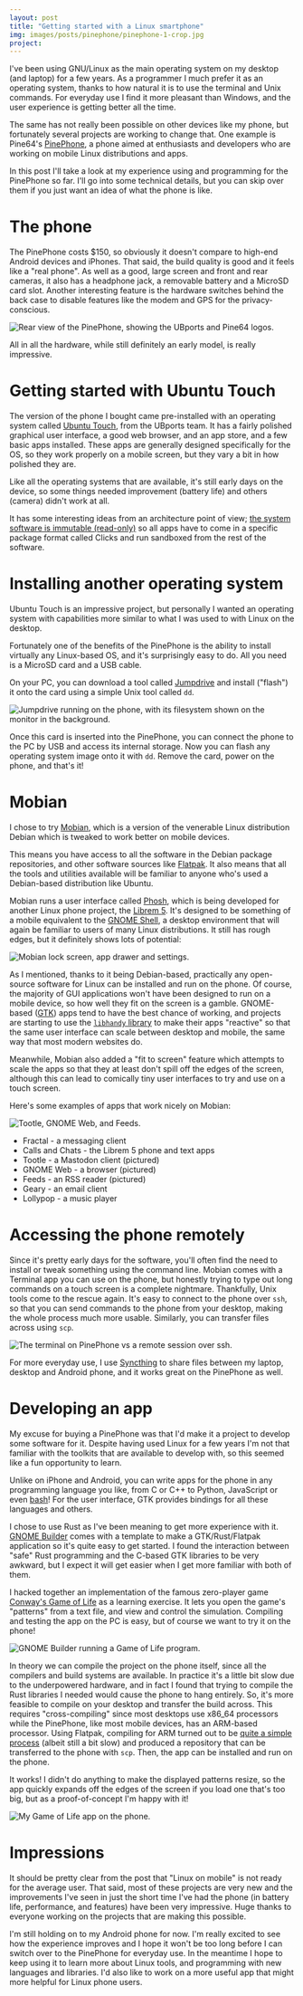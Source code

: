 ```yaml
---
layout: post
title: "Getting started with a Linux smartphone"
img: images/posts/pinephone/pinephone-1-crop.jpg
project: 
---
```


I've been using GNU/Linux as the main operating system on my desktop (and laptop) for a few years. As a programmer I much prefer it as an operating system, thanks to how natural it is to use the terminal and Unix commands. For everyday use I find it more pleasant than Windows, and the user experience is getting better all the time.

The same has not really been possible on other devices like my phone, but fortunately several projects are working to change that. One example is Pine64's [PinePhone](https://www.pine64.org/pinephone/), a phone aimed at enthusiasts and developers who are working on mobile Linux distributions and apps.

In this post I'll take a look at my experience using and programming for the PinePhone so far. I'll go into some technical details, but you can skip over them if you just want an idea of what the phone is like.

# The phone
The PinePhone costs $150, so obviously it doesn't compare to high-end Android devices and iPhones. That said, the build quality is good and it feels like a "real phone". As well as a good, large screen and front and rear cameras, it also has a headphone jack, a removable battery and a MicroSD card slot. Another interesting feature is the hardware switches behind the back case to disable features like the modem and GPS for the privacy-conscious.

![Rear view of the PinePhone, showing the UBports and Pine64 logos.](/images/posts/pinephone/pinephone-2.jpg)

All in all the hardware, while still definitely an early model, is really impressive.

# Getting started with Ubuntu Touch
The version of the phone I bought came pre-installed with an operating system called [Ubuntu Touch](https://ubports.com/), from the UBports team. It has a fairly polished graphical user interface, a good web browser, and an app store, and a few basic apps installed. These apps are generally designed specifically for the OS, so they work properly on a mobile screen, but they vary a bit in how polished they are.

Like all the operating systems that are available, it's still early days on the device, so some things needed improvement (battery life) and others (camera) didn't work at all.

It has some interesting ideas from an architecture point of view; [the system software is immutable (read-only)](https://ubports.com/blog/ubports-blogs-news-1/post/terminal-chapter-1-3082) so all apps have to come in a specific package format called Clicks and run sandboxed from the rest of the software.

# Installing another operating system
Ubuntu Touch is an impressive project, but personally I wanted an operating system with capabilities more similar to what I was used to with Linux on the desktop.

Fortunately one of the benefits of the PinePhone is the ability to install virtually any Linux-based OS, and it's surprisingly easy to do. All you need is a MicroSD card and a USB cable.

On your PC, you can download a tool called [Jumpdrive](https://github.com/dreemurrs-embedded/Jumpdrive) and install ("flash") it onto the card using a simple Unix tool called `dd`.

![Jumpdrive running on the phone, with its filesystem shown on the monitor in the background.](/images/posts/pinephone/pinephone-3.jpg)

Once this card is inserted into the PinePhone, you can connect the phone to the PC by USB and access its internal storage. Now you can flash any operating system image onto it with `dd`. Remove the card, power on the phone, and that's it!

# Mobian
I chose to try [Mobian](https://mobian-project.org/), which is a version of the venerable Linux distribution Debian which is tweaked to work better on mobile devices.

This means you have access to all the software in the Debian package repositories, and other software sources like [Flatpak](https://www.flatpak.org/). It also means that all the tools and utilities available will be familiar to anyone who's used a Debian-based distribution like Ubuntu.

Mobian runs a user interface called [Phosh](https://source.puri.sm/Librem5/phosh), which is being developed for another Linux phone project, the [Librem 5](https://puri.sm/products/librem-5/). It's designed to be something of a mobile equivalent to the [GNOME Shell](https://en.wikipedia.org/wiki/GNOME_Shell), a desktop environment that will again be familiar to users of many Linux distributions. It still has rough edges, but it definitely shows lots of potential:

![Mobian lock screen, app drawer and settings.](/images/posts/pinephone/phosh.png)

As I mentioned, thanks to it being Debian-based, practically any open-source software for Linux can be installed and run on the phone. Of course, the majority of GUI applications won't have been designed to run on a mobile device, so how well they fit on the screen is a gamble. GNOME-based ([GTK](https://gtk.org/)) apps tend to have the best chance of working, and projects are starting to use the [`libhandy` library](https://gitlab.gnome.org/GNOME/libhandy/) to make their apps "reactive" so that the same user interface can scale between desktop and mobile, the same way that most modern websites do.

Meanwhile, Mobian also added a "fit to screen" feature which attempts to scale the apps so that they at least don't spill off the edges of the screen, although this can lead to comically tiny user interfaces to try and use on a touch screen.

Here's some examples of apps that work nicely on Mobian:

![Tootle, GNOME Web, and Feeds.](/images/posts/pinephone/mobian-apps.png)
- Fractal - a messaging client
- Calls and Chats - the Librem 5 phone and text apps
- Tootle - a Mastodon client (pictured)
- GNOME Web - a browser (pictured)
- Feeds - an RSS reader (pictured)
- Geary - an email client
- Lollypop - a music player

# Accessing the phone remotely
Since it's pretty early days for the software, you'll often find the need to install or tweak something using the command line. Mobian comes with a Terminal app you can use on the phone, but honestly trying to type out long commands on a touch screen is a complete nightmare. Thankfully, Unix tools come to the rescue again. It's easy to connect to the phone over `ssh`, so that you can send commands to the phone from your desktop, making the whole process much more usable. Similarly, you can transfer files across using `scp`.

![The terminal on PinePhone vs a remote session over ssh.](/images/posts/pinephone/terminal-vs-ssh.png)

For more everyday use, I use [Syncthing](https://syncthing.net/) to share files between my laptop, desktop and Android phone, and it works great on the PinePhone as well.

# Developing an app
My excuse for buying a PinePhone was that I'd make it a project to develop some software for it. Despite having used Linux for a few years I'm not that familiar with the toolkits that are available to develop with, so this seemed like a fun opportunity to learn.

Unlike on iPhone and Android, you can write apps for the phone in any programming language you like, from C or C++ to Python, JavaScript or even [bash](https://en.wikipedia.org/wiki/Bash_(Unix_shell))! For the user interface, GTK provides bindings for all these languages and others.

I chose to use Rust as I've been meaning to get more experience with it. [GNOME Builder](https://wiki.gnome.org/Apps/Builder) comes with a template to make a GTK/Rust/Flatpak application so it's quite easy to get started. I found the interaction between "safe" Rust programming and the C-based GTK libraries to be very awkward, but I expect it will get easier when I get more familiar with both of them.

I hacked together an implementation of the famous zero-player game [Conway's Game of Life](https://en.wikipedia.org/wiki/Conway's_Game_of_Life) as a learning exercise. It lets you open the game's "patterns" from a text file, and view and control the simulation. Compiling and testing the app on the PC is easy, but of course we want to try it on the phone!

![GNOME Builder running a Game of Life program.](/images/posts/pinephone/builder.png)

In theory we can compile the project on the phone itself, since all the compilers and build systems are available. In practice it's a little bit slow due to the underpowered hardware, and in fact I found that trying to compile the Rust libraries I needed would cause the phone to hang entirely. So, it's more feasible to compile on your desktop and transfer the build across. This requires "cross-compiling" since most desktops use x86_64 processors while the PinePhone, like most mobile devices, has an ARM-based processor. Using Flatpak, compiling for ARM turned out to be [quite a simple process](https://lists.freedesktop.org/archives/flatpak/2018-March/001019.html) (albeit still a bit slow) and produced a repository that can be transferred to the phone with `scp`. Then, the app can be installed and run on the phone.

It works! I didn't do anything to make the displayed patterns resize, so the app quickly expands off the edges of the screen if you load one that's too big, but as a proof-of-concept I'm happy with it!

![My Game of Life app on the phone.](/images/posts/pinephone/game.png)

# Impressions
It should be pretty clear from the post that "Linux on mobile" is not ready for the average user. That said, most of these projects are very new and the improvements I've seen in just the short time I've had the phone (in battery life, performance, and features) have been very impressive. Huge thanks to everyone working on the projects that are making this possible.

I'm still holding on to my Android phone for now. I'm really excited to see how the experience improves and I hope it won't be too long before I can switch over to the PinePhone for everyday use. In the meantime I hope to keep using it to learn more about Linux tools, and programming with new languages and libraries. I'd also like to work on a more useful app that might more helpful for Linux phone users.

